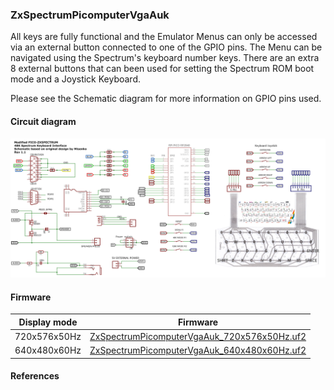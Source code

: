 
### ZxSpectrumPicomputerVgaAuk

All keys are fully functional and the Emulator Menus can only be accessed via an external button connected to one of the GPIO pins.
The Menu can be navigated using the Spectrum's keyboard number keys. There are an extra 8 external buttons that can been used
for setting the Spectrum ROM boot mode and a Joystick Keyboard.

Please see the Schematic diagram for more information on GPIO pins used.

#### Circuit diagram

<img src="pico-zxspectrum-realkeyboard-schematic.jpg" />

#### Firmware

| Display mode | Firmware |
| - | - |
| 720x576x50Hz | [ZxSpectrumPicomputerVgaAuk_720x576x50Hz.uf2](/uf2/ZxSpectrumPicomputerVgaAuk_720x576x50Hz.uf2) |
| 640x480x60Hz | [ZxSpectrumPicomputerVgaAuk_640x480x60Hz.uf2](/uf2/ZxSpectrumPicomputerVgaAuk_640x480x60Hz.uf2) |

#### References


